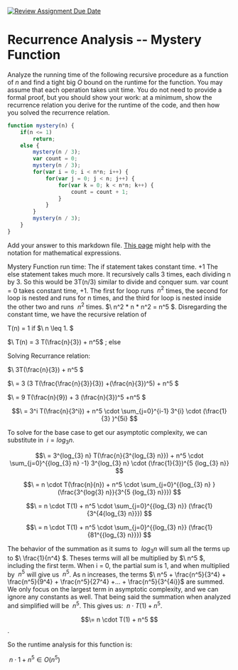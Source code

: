 [![Review Assignment Due Date](https://classroom.github.com/assets/deadline-readme-button-24ddc0f5d75046c5622901739e7c5dd533143b0c8e959d652212380cedb1ea36.svg)](https://classroom.github.com/a/OlW38W4k)
# Recurrence Analysis -- Mystery Function

Analyze the running time of the following recursive procedure as a function of
$n$ and find a tight big $O$ bound on the runtime for the function. You may
assume that each operation takes unit time. You do not need to provide a formal
proof, but you should show your work: at a minimum, show the recurrence relation
you derive for the runtime of the code, and then how you solved the recurrence
relation.

```javascript
function mystery(n) {
    if(n <= 1)
        return;
    else {
        mystery(n / 3);
        var count = 0;
        mystery(n / 3);
        for(var i = 0; i < n*n; i++) {
            for(var j = 0; j < n; j++) {
                for(var k = 0; k < n*n; k++) {
                    count = count + 1;
                }
            }
        }
        mystery(n / 3);
    }
}
```

Add your answer to this markdown file. [This
page](https://docs.github.com/en/get-started/writing-on-github/working-with-advanced-formatting/writing-mathematical-expressions)
might help with the notation for mathematical expressions.

Mystery Function run time:
The if statement takes constant time. +1
The else statement takes much more. It recursively calls 3 times, each dividing n by 3. So this would be 3T(n/3) similar to divide and conquer sum. 
var count = 0 takes constant time, +1.
The first for loop runs $\ n^2$ times, the second for loop is nested and runs for n times, and the third for loop is nested inside the other two and runs $\ n^2$ times.
$\ n^2 * n * n^2 = n^5 $. Disregarding the constant time, we have the recursive relation of 

T(n) = 1 if $\ n \leq 1. $

$\ T(n) = 3 T(\frac{n}{3}) + n^5$ ; else

Solving Recurrance relation:

$\ 3T(\frac{n}{3}) + n^5 $

$\ = 3 (3 T(\frac{\frac{n}{3}}{3}) +(\frac{n}{3})^5) + n^5 $

$\ = 9 T(\frac{n}{9}) + 3 (\frac{n}{3})^5 +n^5 $

$$\ = 3^i T(\frac{n}{3^i}) +  n^5 \cdot \sum_{j=0}^{i-1} 3^{i} \cdot (\frac{1}{3} )^{5i} $$

To solve for the base case to get our asymptotic complexity, we can substitute in $\ i = log_{3} n$.

$$\ = 3^{log_{3} n} T(\frac{n}{3^{log_{3} n}}) + n^5 \cdot \sum_{j=0}^{{log_{3} n} -1} 3^{log_{3} n} \cdot (\frac{1}{3})^{5 {log_{3} n}} $$

$$\ = n \cdot T(\frac{n}{n}) + n^5 \cdot \sum_{j=0}^{{log_{3} n} } (\frac{3^{log{3} n}}{3^{5 {log_{3} n}}}) $$

$$\ = n \cdot T(1) + n^5 \cdot \sum_{j=0}^{{log_{3} n}} (\frac{1}{3^{4{log_{3} n}}}) $$

$$\ = n \cdot T(1) + n^5 \cdot \sum_{j=0}^{{log_{3} n}} (\frac{1}{81^{{log_{3} n}}}) $$

The behavior of the summation as it sums to $\ {log_{3} n}$  will sum all the terms up to $\ \frac{1}{n^4} $. Theses terms will all be multiplied by $\ n^5 $, 
including the first term. When i = 0, the partial sum is 1, and when multiplied by $\ n^5$ will give us $\ n^5$. 
As n increases, the terms $\ n^5 + \frac{n^5}{3^4} + \frac{n^5}{9^4} + \frac{n^5}{27^4} +... + \frac{n^5}{3^{4i}}$ are summed. We only focus on the largest 
term in asymptotic complexity, and we can ignore any constants as well. That being said the summation when analyzed and simplified will be $\ n^5$. 
This gives us: $\ n \cdot T(1) + n^5$.

$$\= n \cdot T(1) + n^5 $$.

So the runtime analysis for this function is:

$\ n \cdot 1 + n^5 \in O(n^5)$
